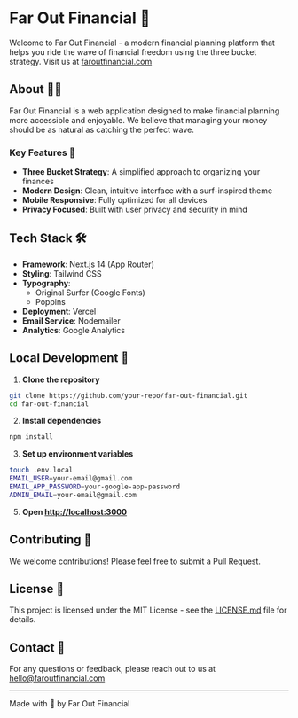 # Far Out Financial 🌊

Welcome to Far Out Financial - a modern financial planning platform that helps you ride the wave of financial freedom using the three bucket strategy. Visit us at [faroutfinancial.com](https://faroutfinancial.com)

## About 🏄‍♂️

Far Out Financial is a web application designed to make financial planning more accessible and enjoyable. We believe that managing your money should be as natural as catching the perfect wave.

### Key Features 🌟

- **Three Bucket Strategy**: A simplified approach to organizing your finances
- **Modern Design**: Clean, intuitive interface with a surf-inspired theme
- **Mobile Responsive**: Fully optimized for all devices
- **Privacy Focused**: Built with user privacy and security in mind

## Tech Stack 🛠

- **Framework**: Next.js 14 (App Router)
- **Styling**: Tailwind CSS
- **Typography**: 
  - Original Surfer (Google Fonts)
  - Poppins
- **Deployment**: Vercel
- **Email Service**: Nodemailer
- **Analytics**: Google Analytics

## Local Development 🚀

1. **Clone the repository**
```bash
git clone https://github.com/your-repo/far-out-financial.git
cd far-out-financial
```

2. **Install dependencies**
```bash
npm install
```

3. **Set up environment variables**
```bash
touch .env.local
EMAIL_USER=your-email@gmail.com
EMAIL_APP_PASSWORD=your-google-app-password
ADMIN_EMAIL=your-email@gmail.com
```


5. **Open [http://localhost:3000](http://localhost:3000)**

## Contributing 🤝

We welcome contributions! Please feel free to submit a Pull Request.

## License 📝

This project is licensed under the MIT License - see the [LICENSE.md](LICENSE.md) file for details.

## Contact 📧

For any questions or feedback, please reach out to us at hello@faroutfinancial.com

---

Made with 🌊 by Far Out Financial